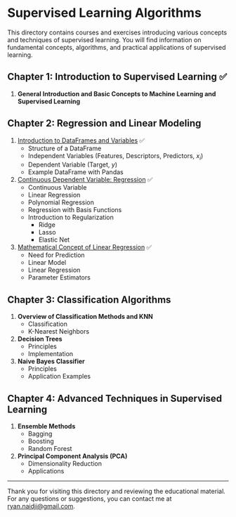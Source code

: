 # Supervised Learning Algorithms

This directory contains courses and exercises introducing various concepts and techniques of supervised learning. You will find information on fundamental concepts, algorithms, and practical applications of supervised learning.

## Chapter 1: Introduction to Supervised Learning :white_check_mark:

1. **General Introduction and Basic Concepts to Machine Learning and Supervised Learning**

## Chapter 2: Regression and Linear Modeling

1. [Introduction to DataFrames and Variables](./Chapter2_Regression_Linear_Modeling/01_DataFrames_and_Variables.md) :white_check_mark:
   - Structure of a DataFrame
   - Independent Variables (Features, Descriptors, Predictors, $x_i$)
   - Dependent Variable (Target, $y$)
   - Example DataFrame with Pandas
2. [Continuous Dependent Variable: Regression](./Chapter2_Regression_Linear_Modeling/02_Continuous_Dependent_Variable_Regression.md) :white_check_mark:
   - Continuous Variable
   - Linear Regression
   - Polynomial Regression
   - Regression with Basis Functions
   - Introduction to Regularization
     - Ridge
     - Lasso
     - Elastic Net
3. [Mathematical Concept of Linear Regression](./Chapter2_Regression_Linear_Modeling/03_Mathematical_Concept_Linear_Regression.ipynb) :white_check_mark:
   - Need for Prediction
   - Linear Model
   - Linear Regression
   - Parameter Estimators

## Chapter 3: Classification Algorithms

1. **Overview of Classification Methods and KNN**
    - Classification
    - K-Nearest Neighbors
3. **Decision Trees**
    - Principles
    - Implementation
4. **Naive Bayes Classifier**
    - Principles
    - Application Examples

## Chapter 4: Advanced Techniques in Supervised Learning

1. **Ensemble Methods**
    - Bagging
    - Boosting
    - Random Forest
2. **Principal Component Analysis (PCA)**
    - Dimensionality Reduction
    - Applications

---

Thank you for visiting this directory and reviewing the educational material. For any questions or suggestions, you can contact me at [ryan.naidji@gmail.com](mailto:ryan.naidji@gmail.com).
